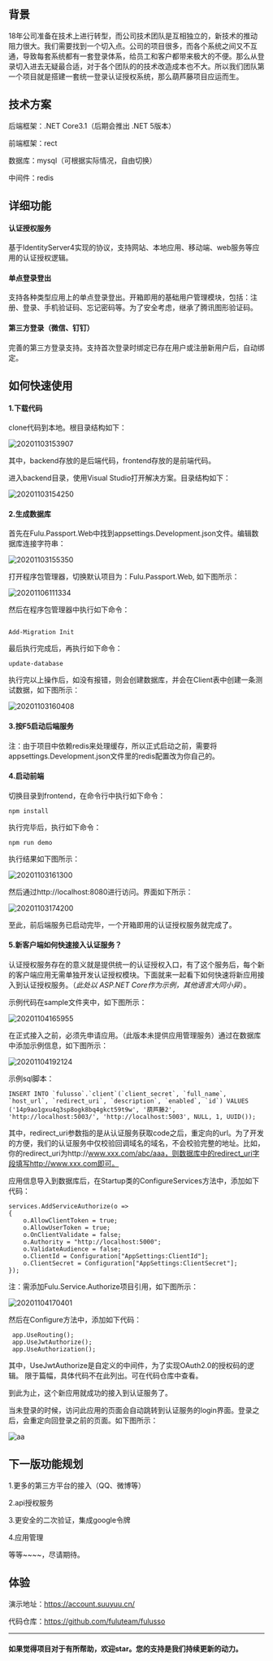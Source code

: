 ﻿## 背景

18年公司准备在技术上进行转型，而公司技术团队是互相独立的，新技术的推动阻力很大。我们需要找到一个切入点。公司的项目很多，而各个系统之间又不互通，导致每套系统都有一套登录体系，给员工和客户都带来极大的不便。那么从登录切入进去无疑最合适，对于各个团队的的技术改造成本也不大。所以我们团队第一个项目就是搭建一套统一登录认证授权系统，那么葫芦藤项目应运而生。

## 技术方案

后端框架：.NET Core3.1（后期会推出 .NET 5版本）

前端框架：rect

数据库：mysql（可根据实际情况，自由切换）

中间件：redis

## 详细功能




####  认证授权服务

基于IdentityServer4实现的协议，支持网站、本地应用、移动端、web服务等应用的认证授权逻辑。

####  单点登录登出

支持各种类型应用上的单点登录登出。开箱即用的基础用户管理模块，包括：注册、登录、手机验证码、忘记密码等。为了安全考虑，继承了腾讯图形验证码。

####  第三方登录（微信、钉钉）

完善的第三方登录支持。支持首次登录时绑定已存在用户或注册新用户后，自动绑定。




## 如何快速使用

#### 1.下载代码

clone代码到本地。根目录结构如下：

![20201103153907](https://fulu-item11-zjk.oss-cn-zhangjiakou.aliyuncs.com/images/20201103153907.png)

其中，backend存放的是后端代码，frontend存放的是前端代码。

进入backend目录，使用Visual Studio打开解决方案。目录结构如下：

![20201103154250](https://fulu-item11-zjk.oss-cn-zhangjiakou.aliyuncs.com/images/20201103154250.png)

#### 2.生成数据库

首先在Fulu.Passport.Web中找到appsettings.Development.json文件。编辑数据库连接字符串：

![20201103155350](https://fulu-item11-zjk.oss-cn-zhangjiakou.aliyuncs.com/images/20201103155350.png)


打开程序包管理器，切换默认项目为：Fulu.Passport.Web, 如下图所示：


![20201106111334](https://fulu-item11-zjk.oss-cn-zhangjiakou.aliyuncs.com/images/20201106111334.png)


然后在程序包管理器中执行如下命令：

```

Add-Migration Init
```
最后执行完成后，再执行如下命令：
```
update-database
```
执行完以上操作后，如没有报错，则会创建数据库，并会在Client表中创建一条测试数据，如下图所示：

![20201103160408](https://fulu-item11-zjk.oss-cn-zhangjiakou.aliyuncs.com/images/20201103160408.png)



#### 3.按F5启动后端服务

注：由于项目中依赖redis来处理缓存，所以正式启动之前，需要将appsettings.Development.json文件里的redis配置改为你自己的。

#### 4.启动前端

切换目录到frontend，在命令行中执行如下命令：

```
npm install
```
执行完毕后，执行如下命令：

```
npm run demo
```

执行结果如下图所示：

![20201103161300](https://fulu-item11-zjk.oss-cn-zhangjiakou.aliyuncs.com/images/20201103161300.png)

然后通过http://localhost:8080进行访问。界面如下所示：

![20201103174200](https://fulu-item11-zjk.oss-cn-zhangjiakou.aliyuncs.com/images/20201103174200.png)

至此，前后端服务已启动完毕，一个开箱即用的认证授权服务就完成了。

#### 5.新客户端如何快速接入认证服务？

认证授权服务存在的意义就是提供统一的认证授权入口，有了这个服务后，每个新的客户端应用无需单独开发认证授权模块。下面就来一起看下如何快速将新应用接入到认证授权服务。（*此处以 ASP.NET Core作为示例，其他语言大同小异*）。

示例代码在sample文件夹中，如下图所示：

![20201104165955](https://fulu-item11-zjk.oss-cn-zhangjiakou.aliyuncs.com/images/20201104165955.png)

在正式接入之前，必须先申请应用。（此版本未提供应用管理服务）通过在数据库中添加示例信息，如下图所示：

![20201104192124](https://fulu-item11-zjk.oss-cn-zhangjiakou.aliyuncs.com/images/20201104192124.png)

示例sql脚本：


```
INSERT INTO `fulusso`.`client`(`client_secret`, `full_name`, `host_url`, `redirect_uri`, `description`, `enabled`, `id`) VALUES ('14p9ao1gxu4q3sp8ogk8bq4gkct59t9w', '葫芦藤2', 'http://localhost:5003/', 'http://localhost:5003', NULL, 1, UUID());

```
其中，redirect_uri参数指的是从认证服务获取code之后，重定向的url。为了开发的方便，我们的认证服务中仅校验回调域名的域名，不会校验完整的地址。比如，你的redirect_uri为http://www.xxx.com/abc/aaa，则数据库中的redirect_uri字段填写http://www.xxx.com即可。

应用信息导入到数据库后，在Startup类的ConfigureServices方法中，添加如下代码：

```
services.AddServiceAuthorize(o =>
{
    o.AllowClientToken = true;
    o.AllowUserToken = true;
    o.OnClientValidate = false;
    o.Authority = "http://localhost:5000";
    o.ValidateAudience = false;
    o.ClientId = Configuration["AppSettings:ClientId"];
    o.ClientSecret = Configuration["AppSettings:ClientSecret"];
});
```
注：需添加Fulu.Service.Authorize项目引用，如下图所示：

![20201104170401](https://fulu-item11-zjk.oss-cn-zhangjiakou.aliyuncs.com/images/20201104170401.png)

然后在Configure方法中，添加如下代码：


```
 app.UseRouting();
 app.UseJwtAuthorize();
 app.UseAuthorization();
```

其中，UseJwtAuthorize是自定义的中间件，为了实现OAuth2.0的授权码的逻辑。
限于篇幅，具体代码不在此列出。可在代码仓库中查看。

到此为止，这个新应用就成功的接入到认证服务了。

当未登录的时候，访问此应用的页面会自动跳转到认证服务的login界面。登录之后，会重定向回登录之前的页面。如下图所示：

![aa](https://fulu-item11-zjk.oss-cn-zhangjiakou.aliyuncs.com/images/aa.gif)



## 下一版功能规划

1.更多的第三方平台的接入（QQ、微博等）

2.api授权服务

3.更安全的二次验证，集成google令牌

4.应用管理

等等~~~~，尽请期待。

## 体验


演示地址：https://account.suuyuu.cn/

代码仓库：https://github.com/fuluteam/fulusso



---


#### 如果觉得项目对于有所帮助，欢迎star。您的支持是我们持续更新的动力。

